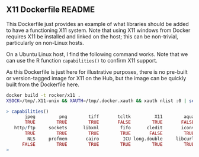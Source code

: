 ## X11 Dockerfile README

This Dockerfile just provides an example of what libraries should be added to have a functioning X11 system.
Note that using X11 windows from Docker requires X11 be installed and linked on the host; this can be non-trivial,
particularly on non-Linux hosts.

On a Ubuntu Linux host, I find the following command works. Note that we can use the R function `capabilities()`
to confirm X11 support.

As this Dockerfile is just here for illustrative purposes, there is no pre-built or version-tagged image for X11
on the Hub, but the image can be quickly built from the Dockerfile here.

```bash
docker build -t rocker/x11 .
XSOCK=/tmp/.X11-unix && XAUTH=/tmp/.docker.xauth && xauth nlist :0 | sed -e "s/^..../ffff/" | xauth -f $XAUTH nmerge - && docker run  -v $XSOCK:$XSOCK -v $XAUTH:$XAUTH -e XAUTHORITY=$XAUTH  -e DISPLAY=$DISPLAY --rm -it rocker/x11 R -e "capabilities()" 

```

```r
> capabilities()
       jpeg         png        tiff       tcltk         X11        aqua 
       TRUE        TRUE        TRUE       FALSE        TRUE       FALSE 
   http/ftp     sockets      libxml        fifo      cledit       iconv 
       TRUE        TRUE        TRUE        TRUE       FALSE        TRUE 
        NLS     profmem       cairo         ICU long.double     libcurl 
      FALSE        TRUE        TRUE        TRUE        TRUE        TRUE 
> 
```
